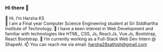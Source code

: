 ### Hi there 👋

👋 Hi, I’m Harsha KS <br/>
🌱 I am a Final year Computer Science Engineering student at Sri Siddhartha Institute of Technology.
👀 I have a keen interest in Web Development and familiar with technologies like HTML, CSS, Js, React.Js, Vue.Js, Bootstrap, React Bootstrap.
🔭 I’m currently working as a Full-Stack Web Dev Intern @ ShapeAI.
📫 You can reach me via email: harsha28sathish@gmail.com

<!--
**harsha28KS/harsha28ks** is a ✨ _special_ ✨ repository because its `README.md` (this file) appears on your GitHub profile.

Here are some ideas to get you started:

- 🔭 I’m currently working as a Full - stac ...
- 🌱 I’m currently learning ...
- 👯 I’m looking to collaborate on ...
- 🤔 I’m looking for help with ...
- 💬 Ask me about ...
- 📫 How to reach me: ...
- 😄 Pronouns: ...
- ⚡ Fun fact: ...
-->
